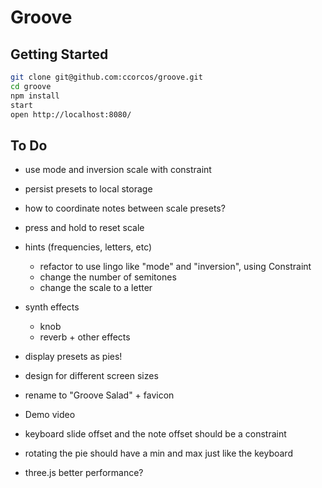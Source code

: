 # Groove

## Getting Started

```sh
git clone git@github.com:ccorcos/groove.git
cd groove
npm install
start
open http://localhost:8080/
```

## To Do

- use mode and inversion scale with constraint

- persist presets to local storage
- how to coordinate notes between scale presets?
- press and hold to reset scale
- hints (frequencies, letters, etc)
  - refactor to use lingo like "mode" and "inversion", using Constraint
  - change the number of semitones
  - change the scale to a letter
- synth effects
  - knob
  - reverb + other effects
- display presets as pies!

- design for different screen sizes

- rename to "Groove Salad" + favicon
- Demo video
- keyboard slide offset and the note offset should be a constraint
- rotating the pie should have a min and max just like the keyboard

- three.js better performance?

